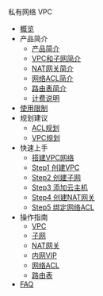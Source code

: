 <div class="sidebar_title icon__uvpc"> 私有网络 VPC</div>

* [概览](network/vpc/overview)
* 产品简介
    * [产品简介](network/vpc/introduction/vpc)
    * [VPC和子网简介](network/vpc/introduction/subnet)
    * [NAT网关简介](network/vpc/introduction/natgw)
    * [网络ACL简介](network/vpc/introduction/acl)
    * [路由表简介](network/vpc/introduction/routetable)
    * [计费说明](network/vpc/introduction/price)    
* [使用限制](network/vpc/limit)
* 规划建议
    * [ACL规划](network/vpc/configurationguide/aclguide)
    * [VPC规划](network/vpc/configurationguide/vpcguide)
* 快速上手
    * [搭建VPC网络](network/vpc/briefguide/newuser)
    * [Step1 创建VPC](network/vpc/briefguide/step1)
    * [Step2 创建子网](network/vpc/briefguide/step2)
    * [Step3 添加云主机](network/vpc/briefguide/step3)
    * [Step4 创建NAT网关](network/vpc/briefguide/step4)
    * [Step5 绑定网络ACL](network/vpc/briefguide/step5)
* 操作指南
    * [VPC](network/vpc/guide/vpc)
    * [子网](network/vpc/guide/subnet)
    * [NAT网关](network/vpc/guide/natgw)
    * [内网VIP](network/vpc/guide/vip)
    * [网络ACL](network/vpc/guide/networkacl)
    * [路由表](network/vpc/guide/routetable)
* [FAQ](network/vpc/faq) 
   
